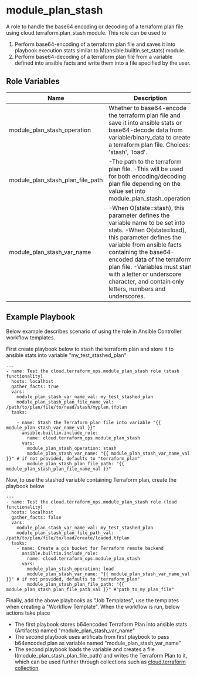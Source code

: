 # module_plan_stash

A role to handle the base64 encoding or decoding of a terraform plan file using cloud.terraform.plan_stash module.
This role can be used to
1. Perform base64-encoding of a terraform plan file and saves it into playbook execution stats similar to M(ansible.builtin.set_stats) module.
2. Perform base64-decoding of a terraform plan file from a variable defined into ansible facts and write them
    into a file specified by the user.

## Role Variables

Name | Description | Type | Default | Required
--- | --- | --- | --- | ---
module_plan_stash_operation|Whether to base64-encode the terraform plan file and save it into ansible stats or base64-decode data from variable/binary_data to create a terraform plan file. Choices: 'stash', 'load'.|string|N/A|true
module_plan_stash_plan_file_path|-The path to the terraform plan file. -This will be used for both encoding/decoding plan file depending on the value set into module_plan_stash_operation.|path|N/A|true
module_plan_stash_var_name| -When O(state=stash), this parameter defines the variable name to be set into stats. -When O(state=load), this parameter defines the variable from ansible facts containing the base64-encoded data of the terraform plan file. -Variables must start with a letter or underscore character, and contain only letters, numbers and underscores.|string|terraform_plan|false


## Example Playbook

Below example describes scenario of using the role in Ansible Controller workflow templates.

First create playbook below to stash the terraform plan and store it to ansible stats into variable "my_test_stashed_plan"
```
---
- name: Test the cloud.terraform_ops.module_plan_stash role (stash functionality)
  hosts: localhost
  gather_facts: true
  vars:
    module_plan_stash_var_name_val: my_test_stashed_plan
    module_plan_stash_plan_file_name_val: /path/to/plan/file/to/read/stash/myplan.tfplan
  tasks:

    - name: Stash the Terraform plan file into variable "{{ module_plan_stash_var_name_val }}"
      ansible.builtin.include_role:
        name: cloud.terraform_ops.module_plan_stash
      vars:
        module_plan_stash_operation: stash
        module_plan_stash_var_name: "{{ module_plan_stash_var_name_val }}" # if not provided, defaults to "terraform_plan"
        module_plan_stash_plan_file_path: "{{ module_plan_stash_plan_file_name_val }}"
```

Now, to use the stashed variable containing Terraform plan, create the playbook below
```
---
- name: Test the cloud.terraform_ops.module_plan_stash role (load functionality)
  hosts: localhost
  gather_facts: false
  vars:
    module_plan_stash_var_name_val: my_test_stashed_plan
    module_plan_stash_plan_file_path_val: /path/to/plan/file/to/load/create/loaded.tfplan
  tasks:
    - name: Create a gcs bucket for Terraform remote backend
      ansible.builtin.include_role:
        name: cloud.terraform_ops.module_plan_stash
      vars:
        module_plan_stash_operation: load
        module_plan_stash_var_name: "{{ module_plan_stash_var_name_val }}" # if not provided, defaults to "terraform_plan"
        module_plan_stash_plan_file_path: "{{ module_plan_stash_plan_file_path_val }}" #"path_to_my_plan_file"
```

Finally, add the above playbooks as "Job Templates", use the templates when creating a "Workflow Template".
When the workflow is run, below actions take place
- The first playbook stores b64encoded Terraform Plan into ansible stats (Artifacts) named "module_plan_stash_var_name"
- The second playbook uses artificats from first playbook to pass b64encoded plan as variable named "module_plan_stash_var_name"
- The second playbook loads the variable and creates a file I(module_plan_stash_plan_file_path) and writes the Terraform Plan to it, which can be used further through collections such as [cloud.terraform collection](https://github.com/ansible-collections/cloud.terraform)
